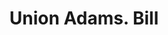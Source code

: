 ---
doi: 10.7916/D8612BGD
date_other: '1867'
date_other_textual: '1867'
form: printed ephemera
genre:
- Invoices
name:
- Union Adams
object_in_context_url: https://biggert.cul.columbia.edu/items/view/ave_biggert_01916
subject_hierarchical_geographic:
- New York, New York, United States
subject_name:
- Union Adams
title: Union Adams. Bill
sort_title: Union Adams. Bill
call_number: ave_biggert_01916
coordinates:
- 40.71277777777778,-74.00583333333333
pid: ave_biggert_01916
identifiers: ave_biggert_01916
thumbnail: https://derivativo-2.library.columbia.edu/iiif/2/ldpd:490690/full/!256,256/0/native.jpg
permalink: /biggert/ave_biggert_01916/
layout: iiif-image-page
---